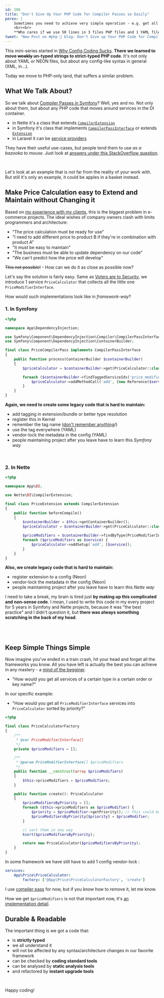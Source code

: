 ```yaml
---
id: 206
title: "Don't Give Up Your PHP Code for Compiler Passes so Easily"
perex: |
    Sometimes you need to achieve very simple operation - e.g. get all services of a certain type in a certain order or key name. When we start to use a PHP framework, we tend to underestimate our PHP skills and look for *the framework* way.
    <br><br>
    **Who cares if we use 50 lines in 3 files PHP files and 1 YAML file instead of 1 factory in 20 lines.** We're cool!
tweet: "New Post on #php 🐘 blog: Don't Give up Your PHP Code for Compiler Passes so Easily      #symfony #laravel #nettfw"
---
```


This mini-series started in [Why Config Coding Sucks](/blog/2019/02/14/why-config-coding-sucks/). **There we learned to move ~~weakly~~ un-typed strings to strict-typed PHP code**. It's not only about YAML or NEON files, but about any config-like syntax in general (XML, in...).

Today we move to PHP-only land, that suffers a similar problem.

## What We Talk About?

So we talk about [Compiler Passes in Symfony](https://symfony.com/doc/current/service_container/compiler_passes.html)? Well, yes and no. Not only about them, but about any PHP code that moves around services in the DI container.

- in Nette it's a class that extends [`CompilerExtension`](/blog/2017/02/15/minimalistic-way-to-create-your-first-nette-extension/)
- in Symfony it's class that implements [`CompilerPassInterface`](https://github.com/symfony/symfony/blob/fba11b4dc34e7c589d8c30d5b6a090387d52e648/src/Symfony/Component/DependencyInjection/Compiler/CompilerPassInterface.php) or extends [`Extension`](https://github.com/symfony/symfony/blob/fba11b4dc34e7c589d8c30d5b6a090387d52e648/src/Symfony/Component/DependencyInjection/Extension/Extension.php)
- in Laravel it can be [service providers](https://laravel.com/docs/master/providers)

They have their useful use-cases, but people tend them to use *as a bazooka to mouse*. Just look at [answers under this StackOverflow question](https://stackoverflow.com/questions/54590981/symfony-4-how-to-access-the-service-from-controller-without-dependency-injectio).

<br>

Let's look at an example that is not far from the reality of your work with. But still it's only an example, it could be apples in a basket instead.

## Make Price Calculation easy to Extend and Maintain without Changing it

Based on [my experience with my clients](/mission), this is the biggest problem in e-commerce projects. The ideal wishes of company owners clash with limits programmers and architecture:

- "The price calculation must be ready for use"
- "I need to add different price to product B if they're in combination with product A"
- "It must be easy to maintain"
- "The business must be able to update dependency on our code"
- "We can't predict how the price will develop"

~~This not possible!~~ - How can we do it as close as possible now?

Let's say the solution is fairly easy. Same as [Voters are to Security](https://symfony.com/doc/current/security/voters.html), we introduce 1 service `PriceCalculator` that collects all the little one `PriceModifierInterface`.

How would such implementations look like in *framework-way*?

### 1. In Symfony

```php
<?php

namespace App\DependencyInjection;

use Symfony\Component\DependencyInjection\Compiler\CompilerPassInterface;
use Symfony\Component\DependencyInjection\ContainerBuilder;

final class PriceCompilerPass implements CompilerPassInterface
{
    public function process(ContainerBuilder $containerBuilder)
    {
        $priceCalculator = $containerBuilder->get(PriceCalculator::class);

        foreach ($containerBuilder->findTaggedServiceIds('price_modifier') as $service => $tags) {
            $priceCalculator->addMethodCall('add', [new Reference($service)]);
        }
    }
}
```

**Again, we need to create some legacy code that is hard to maintain:**

- add tagging in extension/bundle or better type resolution <em class="fas fa-fw fa-times text-danger fa-lg"></em>
- register this in Kernel <em class="fas fa-fw fa-times text-danger fa-lg"></em>
- remember the tag name ([don't remember anything](/blog/2018/08/27/why-and-how-to-avoid-the-memory-lock)/) <em class="fas fa-fw fa-times text-danger fa-lg"></em>
- use the tag everywhere (YAML) <em class="fas fa-fw fa-times text-danger fa-lg"></em>
- vendor-lock the metadata in the config (YAML) <em class="fas fa-fw fa-times text-danger fa-lg"></em>
- people maintaining project after you leave have to learn this *Symfony way* <em class="fas fa-fw fa-times text-danger fa-lg"></em>

<br>

### 2. In Nette

```php
<?php

namespace App\DI;

use Nette\DI\CompilerExtension;

final class PriceExtension extends CompilerExtension
{
    public function beforeCompile()
    {
        $containerBuilder = $this->getContainerBuilder();
        $priceCalculator = $containerBuilder->get(PriceCalculator::class);

        $priceModifiers = $containerBuilder->findByType(PriceModifierInterface::class);
        foreach ($priceModifiers as $service) {
            $priceCalculator->addSetup('add', [$service]);
        }
    }
}
```

**Also, we create legacy code that is hard to maintain:**

- register extension to a config (Neon) <em class="fas fa-fw fa-times text-danger fa-lg"></em>
- vendor-lock the metadata in the config (Neon) <em class="fas fa-fw fa-times text-danger fa-lg"></em>
- people maintaining project after you leave have to learn this *Nette way* <em class="fas fa-fw fa-times text-danger fa-lg"></em>

I need to take a break, my brain is tired just **by making up this complicated and non-sense code**. I mean, I used to write this code in my every project for 5 years in Symfony and Nette projects, because it was "the best practice" and I didn't question it, but **there was always something scratching in the back of my head**.

<br>
<br>

## Keep Simple Things Simple

Now imagine you've ended in a train crash, hit your head and forget all the frameworks you know. All you have left is actually the best you can achieve in any mastery - a [mind of the begginer](https://zenhabits.net/beginner).

- "How would you get all services of a certain type in a certain order or key name?"

In our specific example:

- "How would you get all `PriceModifierInterface` services into `PriceCalculator` sorted by priority?"

```php
<?php

final class PriceCalculatorFactory
{
    /**
     * @var PriceModifierInterface[]
     */
    private $priceModifiers = [];

    /**
     * @param PriceModifierInterface[] $priceModifiers
     */
    public function __construct(array $priceModifiers)
    {
        $this->priceModifiers = $priceModifiers;
    }

    public function create(): PriceCalculator
    {
        $priceModifiersByPriority = [];
        foreach ($this->priceModifiers as $priceModifier) {
            $priority = $priceModifier->getPriority(); // this could be "getKey()" or any metadata
            $priceModifiersByPriority[$priority] = $priceModifier;
        }

        // sort them in any way
        ksort($priceModifiersByPriority);

        return new PriceCalculator($priceModifiersByPriority);
    }
}
```

In some framework we have still have to add 1 config vendor-lock <em class="fas fa-fw fa-times text-danger fa-lg"></em> :

```yaml
services:
    App\Price\PriceCalculator:
        factory: ['@App\Price\PriceCalculatorFactory', 'create']
```

I use [compiler pass](https://github.com/symplify/package-builder#do-not-repeat-simple-factories) for now, but if you know how to remove it, let me know.

How we get `$priceModifiers` is not that important now, it's [an implementation detail](/blog/2018/11/12/will-autowired-arrays-finally-deprecate-tags-in-symfony-and-nette/).

## Durable & Readable

The important thing is we got a code that:

- is **strictly typed** <em class="fas fa-fw fa-lg fa-check text-success"></em>
- we all understand it <em class="fas fa-fw fa-lg fa-check text-success"></em>
- will not be affected by any syntax/architecture changes in our favorite framework <em class="fas fa-fw fa-lg fa-check text-success"></em>
- can be checked by **coding standard tools** <em class="fas fa-fw fa-lg fa-check text-success"></em>
- can be analysed by **static analysis tools** <em class="fas fa-fw fa-lg fa-check text-success"></em>
- and refactored by **instant upgrade tools** <em class="fas fa-fw fa-lg fa-check text-success"></em>

<br>

Happy coding!
